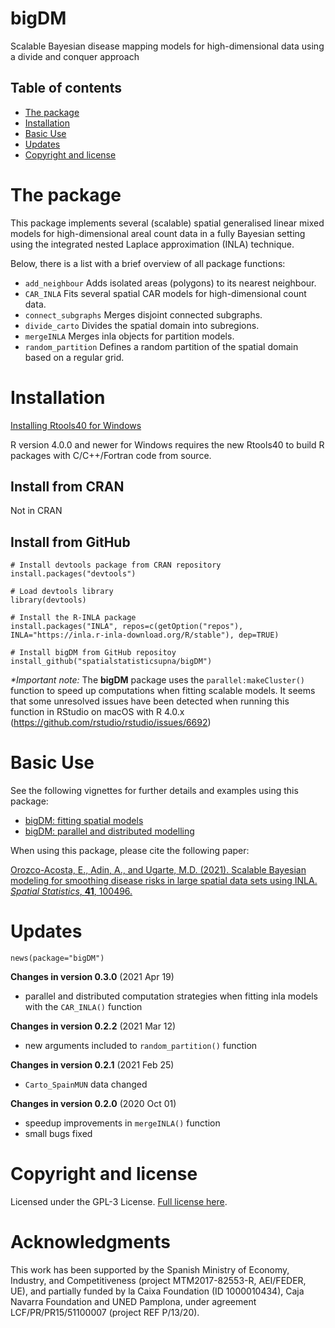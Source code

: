 # bigDM
Scalable Bayesian disease mapping models for high-dimensional data using a divide and conquer approach

## Table of contents

- [The package](#the-package)
- [Installation](#installation)
- [Basic Use](#basic-use)
- [Updates](#updates)
- [Copyright and license](#copyright-and-license)


# The package
This package implements several (scalable) spatial generalised linear mixed models for high-dimensional areal count data in a fully Bayesian setting using the integrated nested Laplace approximation (INLA) technique.

Below, there is a list with a brief overview of all package functions:

* ```add_neighbour``` Adds isolated areas (polygons) to its nearest neighbour.
* ```CAR_INLA``` Fits several spatial CAR models for high-dimensional count data.
* ```connect_subgraphs``` Merges disjoint connected subgraphs.
* ```divide_carto``` Divides the spatial domain into subregions.
* ```mergeINLA``` Merges inla objects for partition models.
* ```random_partition``` Defines a random partition of the spatial domain based on a regular grid.


# Installation

[Installing Rtools40 for Windows](https://cran.r-project.org/bin/windows/Rtools/)

R version 4.0.0 and newer for Windows requires the new Rtools40 to build R packages with C/C++/Fortran code from source.


## Install from CRAN
Not in CRAN

## Install from GitHub
```
# Install devtools package from CRAN repository
install.packages("devtools")

# Load devtools library
library(devtools)

# Install the R-INLA package
install.packages("INLA", repos=c(getOption("repos"), INLA="https://inla.r-inla-download.org/R/stable"), dep=TRUE)

# Install bigDM from GitHub repositoy
install_github("spatialstatisticsupna/bigDM")
```

_*Important note:_ The __bigDM__ package uses the `parallel:makeCluster()` function to speed up computations when fitting scalable models. It seems that some unresolved issues have been detected when running this function in RStudio on macOS with R 4.0.x (https://github.com/rstudio/rstudio/issues/6692)

# Basic Use
See the following vignettes for further details and examples using this package:
* [bigDM: fitting spatial models](https://emi-sstcdapp.unavarra.es/bigDM/bigDM-1-fitting-spatial-models.html)
* [bigDM: parallel and distributed modelling](https://emi-sstcdapp.unavarra.es/bigDM/bigDM-2-parallel-and-distributed-modelling.html)


When using this package, please cite the following paper:

[Orozco-Acosta, E., Adin, A., and Ugarte, M.D. (2021). Scalable Bayesian modeling for smoothing disease risks in large spatial data sets using INLA. _Spatial Statistics_, __41__, 100496.](https://doi.org/10.1016/j.spasta.2021.100496)


# Updates

```
news(package="bigDM")
```

__Changes in version 0.3.0__ (2021 Apr 19)
* parallel and distributed computation strategies when fitting inla models with the `CAR_INLA()` function

__Changes in version 0.2.2__ (2021 Mar 12)
* new arguments included to `random_partition()` function

__Changes in version 0.2.1__ (2021 Feb 25)
* `Carto_SpainMUN` data changed

__Changes in version 0.2.0__ (2020 Oct 01)
* speedup improvements in `mergeINLA()` function
* small bugs fixed


# Copyright and license
Licensed under the GPL-3 License. [Full license here](/LICENSE.md).


# Acknowledgments
This work has been supported by the Spanish Ministry of Economy, Industry, and Competitiveness (project MTM2017-82553-R, AEI/FEDER, UE), and partially funded by la Caixa Foundation (ID 1000010434), Caja Navarra Foundation and UNED Pamplona, under agreement LCF/PR/PR15/51100007 (project REF P/13/20).

